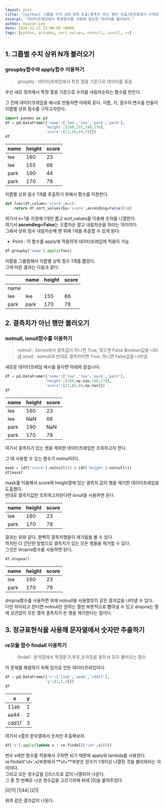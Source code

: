 ```yaml
---
layout: post
title: "[python] 그룹별 수치 상위 N개 추출/결측치 아닌 행만 추출/문자열에서 숫자만 추출"
excerpt: "데이터프레임에서 특정함수를 사용해 필요한 데이터를 불러보자."
author: Dayeon Lee
date: 2020-12-15 23:00:00 +0800
tags: [python, groupby, sort_values, notnull, isnull, re]
---
```


## 1. 그룹별 수치 상위 N개 불러오기
### groupby함수와 apply함수 이용하기 

> groupby : 데이터프레임에서 특정 열을 기준으로 데이터를 묶음

우선 새로 정의해서 특정 열을 기준으로 수치를 내림차순하는 함수를 만든다.   

그 전에 데이터프레임을 예시로 만들자면 아래와 같다. 
이름, 키, 점수의 변수를 만들어 이름별 상위 점수를 구하고자한다.   

```python 
import pandas as pd
df = pd.DataFrame({'name':['lee','lee','park','park'],
                  'height':[160,155,190,170],
                  'score':[23,66,44,78]})
df
```

|name|height|score|
|--|--|--|
|lee|160|23|
|lee|155|66|
|park|190|44|
|park|170|78|


이름별 상위 점수 1개를 추출하기 위해서 함수를 지정한다.  

```python
def func(df,column='score',n=1):
    return df.sort_values(by='score',ascending=False)[:n]
 ```
 
 여기서 n=1을 지정해 1개만 뽑고 sort_values를 이용해 숫자를 나열한다.    
 여기서 **ascending=False**는 오름차순 말고 내림차순을 하라는 의미이다.   
 그래서 상위 점수 내림차순해 맨 위에 1개를 추출할 수 있게 된다.   

* Point : 이 함수를 apply에 적용하여 데이터프레임에 적용이 가능

```python
df.groupby('name').apply(func)
```

이름을 그룹핑해서 이름별 상위 점수 1개를 뽑았다.    
그에 따른 결과는 다음과 같다.   

|  |name|height|score|
|--|--|--|--|
|name|  |  |  |				
|lee|lee|155|66|
|park|park|170|78|


## 2. 결측치가 아닌 행만 불러오기
### notnull, isnull함수를 이용하기  

> notnull : Series에서 결측값이 아니면 True, 맞으면 False Boolean값을 나타냄
> isnull : notnull과 반대로 결측치이면 True, 아니면 False값을 나타냄  


새로운 데이터프레임 예시를 들자면 아래와 같습니다. 
```python
df = pd.DataFrame({'name':['lee','lee','park','park'],
                  'height':[160,np.nan,190,170],
                  'score':[23,66,44,np.nan]})
df
```

|name|height|score|
|--|--|--|
|lee|160|23|
|lee|NaN|66|
|park|190|NaN|
|park|170|78|

여기서 결측치가 있는 행을 제외한 데이터프레임만 조회하고자 한다.  

그 때 사용할 수 있는 함수가 notnull이다.   

```python
mask = (df['score'].notnull()) & (df['height'].notnull())
df[mask]
```

mask를 이용해서 score와 height열에 있는 결측치 값의 행을 제거한 데이터프레임을 도출했다.  
반대로 결측치값만 조회하고자한다면 isnull을 사용하면 된다.   

|name|height|score|
|--|--|--|
|lee|160|23|
|park|170|78|

결과는 위와 같다. 완벽히 결측치행들이 제거됨을 볼 수 있다.  
하지만 더 간단한 방법으로 결측치가 있는 모든 행들을 제거할 수 있다.   
그것은 dropna함수를 사용하면 된다.  

```python
df.dropna()
```

|name|height|score|
|--|--|--|
|lee|160|23|
|park|170|78|

dropna함수를 사용하면 위에 notnull을 사용했듯이 같은 결과값을 나타낼 수 있다.  
다만 차이라고 한다면 notnull은 원하는 열만 부분적으로 뽑아낼 수 있고 dropna는 열에 상관없이 모든 열의 결측치가 든 행을 제거한다는 점이다.   


## 3. 정규표현식을 사용해 문자열에서 숫자만 추출하기
### re모듈 함수 findall 이용하기

> findall : 문자열에서 특정문구,부호,숫자등을 찾아서 모두 불러오는 함수

이 문제를 해결하기 위해 임의로 만든 데이터프레임이다.  

```python
df = pd.DataFrame({'x':['11ab','aa44','cdd1f'],
                  'y':[1,2,3]})
df
```

|x|y|
|--|--|
|11ab|1|
|aa44|2|
|cdd1f|3|

여기서 x열의 문자열에서 숫자만 추출해보자.   

```python
df['x'].apply(lambda x : re.findall('\d+',x)[0])
```

변수 x에만 함수를 적용해서 구하면 되기 때문에 apply와 lambda를 사용한다.   
re.findall('\d+',x)부분에서 **\d+**부분은 정수가 1개이상 나열된 것을 불러와라는 의미이다.  
그리고 모든 정수값을 []리스트로 값이 나열되어 나온다.  
그 중 첫 번째로 나온 정수값을 고르기위해 뒤에 [0]을 붙여주었다.    

|0|11|
|1|44|
|2|1| 

위와 같은 결과값이 나온다.   
